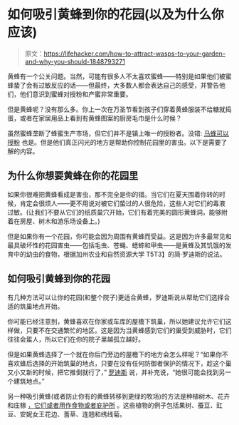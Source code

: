 # 如何吸引黄蜂到你的花园(以及为什么你应该)

> 原文：<https://lifehacker.com/how-to-attract-wasps-to-your-garden-and-why-you-should-1848793271>

黄蜂有一个公关问题。当然，可能有很多人不太喜欢蜜蜂——特别是如果他们被蜜蜂蛰了会有过敏反应的话——但最终，大多数人都会表达自己的感受，并警告他们，他们意识到蜜蜂对授粉和产蜜非常重要。



但是黄蜂呢？没有那么多。你上一次在万圣节看到孩子们穿着黄蜂服装不给糖就捣蛋，或者在家居用品上看到有黄蜂图案的厨房毛巾是什么时候？

虽然蜜蜂垄断了蜂蜜生产市场，但它们并不是镇上唯一的授粉者。没错: [马蜂可以授粉](https://ucanr.edu/blogs/blogcore/postdetail.cfm?postnum=40718) 也是。但是他们真正闪光的地方是帮助你控制花园里的害虫。以下是需要了解的内容。

## 为什么你想要黄蜂在你的花园里

如果你很难把黄蜂看成是害虫，那不完全是你的错。当它们在夏天围着你转的时候，肯定会很烦人——更不用说对被它们蛰过的人很危险，这些人对它们的毒液 过敏。(让我们不要从它们的纸质巢穴开始，它们有着完美的圆形黄蜂洞，能够附着在房屋、树木和游乐场设备上。)

但是如果你有一个花园，你可能会因为周围有黄蜂而受益。这是因为许多最常见和最具破坏性的花园害虫——包括毛虫、苍蝇、蟋蟀和甲虫——是黄蜂及其饥饿的发育中的幼虫的食物，根据加州农业和自然资源大学 T5T3】的简·罗迪斯的说法。

## 如何吸引黄蜂到你的花园

有几种方法可以让你的花园(和整个院子)更适合黄蜂，罗迪斯说从帮助它们选择合适的筑巢地点开始。

你可能已经注意到，黄蜂喜欢在你家或车库的屋檐下筑巢，所以她建议允许它们这样做，只要不在交通繁忙的地区。这是因为当黄蜂感到它们的巢受到威胁时，它们往往会蜇人，所以它们在你的院子里越孤立越好。

但是如果黄蜂选择了一个就在你后门旁边的屋檐下的地方会怎么样呢？“如果你不喜欢蜂后选择的开始筑巢的地点，只要在没有任何防御者保护的情况下，趁这个巢又小又新的时候，把它推倒就行了，” [罗迪斯](https://ucanr.edu/blogs/blogcore/postdetail.cfm?postnum=40718) 说，并补充说，“她很可能会找到另一个建筑地点。”

另一种吸引黄蜂(或者防止你有的黄蜂转移到更绿的牧场)的方法是种植树木、花卉和庄稼 [，它们或者用作食物或者庇护所](https://www.gardenguides.com/87754-flowers-plant-late-summer.html) 。这些植物的例子包括果树、蚕豆、豇豆、安妮女王花边、蓍草、连翘和绣线菊。